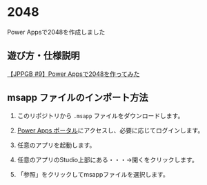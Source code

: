 # 2048
Power Appsで2048を作成しました

## 遊び方・仕様説明
[【JPPGB #9】Power Appsで2048を作ってみた](https://powerplatformnikki.com/powerapps2048/)

## msapp ファイルのインポート方法

1. このリポジトリから `.msapp` ファイルをダウンロードします。

2. [Power Apps ポータル](https://make.powerapps.com/)にアクセスし、必要に応じてログインします。

3. 任意のアプリを起動します。

4. 任意のアプリのStudio上部にある・・・→開くをクリックします。

5. 「参照」をクリックしてmsappファイルを選択します。
